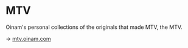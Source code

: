 # MTV

Oinam's personal collections of the originals that made MTV, the MTV.

→ [mtv.oinam.com](https://mtv.oinam.com/)


